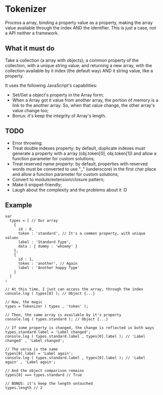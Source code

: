 # Tokenizer
Process a array, binding a property value as a property, making the array value available through the index AND the identifier. This is just a case, not a API neither a framework.

## What it must do
Take a collection (a array with objects); a common property of the collection, with a unique string value; and returning a new array, with the collection available by it index (the default way) AND it string value, like a property.

It uses the following JavaScript's capabilities:

- Set/Get a object's property in the Array form;
- When a Array got it value from another array, the portion of memory is a link to the another array. So, when that value change, the other array's value change too;
- Bonus: it's keep the integrity of Array's length.

## TODO

- Error throwing;
- Treat double indexes property: by default, duplicate indexes must generate a property with a array (obj.token[0], obj.token[1]) and allow a function parameter for custom solutions;
- Treat reserved name property: by default, properties with reserved words must be converted to use "_"  (underscore) in the first char place and allow a function parameter for custom solutions;
- Convert to module/extension/closure pattern;
- Make it snippet-friendly;
- Laugh about the complexity and the problems about it :D

## Example

```
var
  types = [ // Our array
    {
      id : 0,
      token : 'standard', // It's a common property, with unique values
      label : 'Standard Type',
      data : { dummy : 'whoomy' }
    },
    {
      id : 1,
      token : 'another', // Again
      label : 'Another happy Type'
    }
  ]
;

// At this time, I just can access the array, through the index
console.log ( types[0] ); // Object {...}

// Now, the magic
types = Tokenizer ( types , 'token' );

// Then, the same array is available by it's property
console.log ( types.standard ); // Object {...}

// If some property is changed, the change is reflected in both ways
types.standard.label = 'Label changed';
console.log ( types.standard.label , types[0].label ); // 'Label changed' , 'Label changed';

// The versa is the same
types[0].label = 'Label again';
console.log ( types.standard.label , types[0].label ); // 'Label again' , 'Label again';

// And the object comparison remains
types[0] === types.standard // True

// BONUS: it's keep the length untouched
types.length // 2

```

